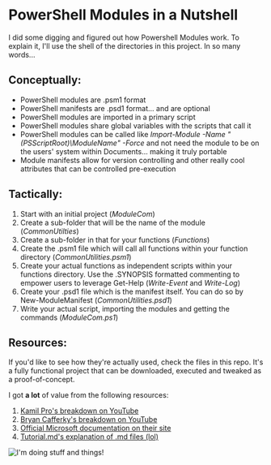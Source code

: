 PowerShell Modules in a Nutshell
=====================

I did some digging and figured out how Powershell Modules work. To explain it, I'll use the shell of the directories in this project. In so many words...

Conceptually:
-------------
- PowerShell modules are .psm1 format
- PowerShell manifests are .psd1 format... and are optional
- PowerShell modules are imported in a primary script
- PowerShell modules share global variables with the scripts that call it
- PowerShell modules can be called like *Import-Module -Name "$($PSScriptRoot)\ModuleName" -Force* and not need the module to be on the users' system within Documents... making it truly portable
- Module manifests allow for version controlling and other really cool attributes that can be controlled pre-execution

Tactically:
-------------
1. Start with an initial project (*ModuleCom*)
2. Create a sub-folder that will be the name of the module (*CommonUtilties*)
3. Create a sub-folder in that for your functions (*Functions*)
3. Create the .psm1 file which will call all functions within your function directory (*CommonUtilities.psm1*)
4. Create your actual functions as independent scripts within your functions directory. Use the .SYNOPSIS formatted commenting to empower users to leverage Get-Help (*Write-Event* and *Write-Log*)
5. Create your .psd1 file which is the manifest itself. You can do so by New-ModuleManifest (*CommonUtilities.psd1*)
6. Write your actual script, importing the modules and getting the commands (*ModuleCom.ps1*)

Resources:
-------------
If you'd like to see how they're actually used, check the files in this repo. It's a fully functional project that can be downloaded, executed and tweaked as a proof-of-concept.

I got **a lot** of value from the following resources:
1. [Kamil Pro's breakdown on YouTube](https://www.youtube.com/watch?v=xPQq0ui8j78 "PowerShell Module and Manifest- create and configure your tools")
2. [Bryan Cafferky's breakdown on YouTube](https://www.youtube.com/watch?v=AgCRjWRliwE "PowerShell Module 5: Creating Custom PowerShell Modules")
3. [Official Microsoft documentation on their site](https://docs.microsoft.com/en-us/powershell/scripting/developer/module/how-to-write-a-powershell-script-module?view=powershell-7.2 "How to Write a PowerShell Script Module")
4. [Tutorial.md's explanation of .md files (lol)](https://agea.github.io/tutorial.md/ "https://agea.github.io/tutorial.md/")

![I'm doing stuff and things!](https://i.pinimg.com/originals/37/f8/ed/37f8ed7686f5342ed76ef3df09e602d9.png)